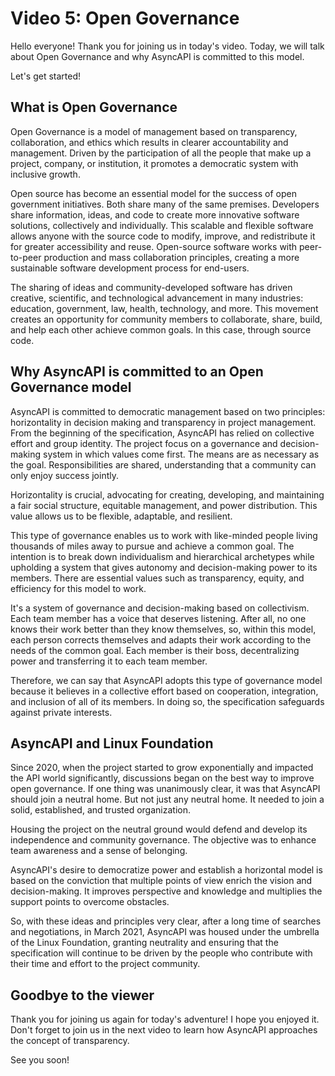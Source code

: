 # Video 5: Open Governance
Hello everyone! Thank you for joining us in today's video. Today, we will talk about Open Governance and why AsyncAPI is committed to this model. 

Let's get started!

## What is Open Governance
Open Governance is a model of management based on transparency, collaboration, and ethics which results in clearer accountability and management. Driven by the participation of all the people that make up a project, company, or institution, it promotes a democratic system with inclusive growth.

Open source has become an essential model for the success of open government initiatives. Both share many of the same premises. Developers share information, ideas, and code to create more innovative software solutions, collectively and individually. This scalable and flexible software allows anyone with the source code to modify, improve, and redistribute it for greater accessibility and reuse. Open-source software works with peer-to-peer production and mass collaboration principles, creating a more sustainable software development process for end-users. 

The sharing of ideas and community-developed software has driven creative, scientific, and technological advancement in many industries: education, government, law, health, technology, and more. This movement creates an opportunity for community members to collaborate, share, build, and help each other achieve common goals. In this case, through source code.

## Why AsyncAPI is committed to an Open Governance model
AsyncAPI is committed to democratic management based on two principles: horizontality in decision making and transparency in project management. From the beginning of the specification, AsyncAPI has relied on collective effort and group identity. The project focus on a governance and decision-making system in which values come first. The means are as necessary as the goal. Responsibilities are shared, understanding that a community can only enjoy success jointly.

Horizontality is crucial, advocating for creating, developing, and maintaining a fair social structure, equitable management, and power distribution. This value allows us to be flexible, adaptable, and resilient. 

This type of governance enables us to work with like-minded people living thousands of miles away to pursue and achieve a common goal. The intention is to break down individualism and hierarchical archetypes while upholding a system that gives autonomy and decision-making power to its members. There are essential values such as transparency, equity, and efficiency for this model to work.

It's a system of governance and decision-making based on collectivism. Each team member has a voice that deserves listening. After all, no one knows their work better than they know themselves, so, within this model, each person corrects themselves and adapts their work according to the needs of the common goal. Each member is their boss, decentralizing power and transferring it to each team member.

Therefore, we can say that AsyncAPI adopts this type of governance model because it believes in a collective effort based on cooperation, integration, and inclusion of all of its members. In doing so, the specification safeguards against private interests.

## AsyncAPI and Linux Foundation

Since 2020, when the project started to grow exponentially and impacted the API world significantly, discussions began on the best way to improve open governance. If one thing was unanimously clear, it was that AsyncAPI should join a neutral home. But not just any neutral home. It needed to join a solid, established, and trusted organization. 

Housing the project on the neutral ground would defend and develop its independence and community governance. The objective was to enhance team awareness and a sense of belonging.

AsyncAPI's desire to democratize power and establish a horizontal model is based on the conviction that multiple points of view enrich the vision and decision-making. It improves perspective and knowledge and multiplies the support points to overcome obstacles.

So, with these ideas and principles very clear, after a long time of searches and negotiations, in March 2021, AsyncAPI was housed under the umbrella of the Linux Foundation, granting neutrality and ensuring that the specification will continue to be driven by the people who contribute with their time and effort to the project community.

## Goodbye to the viewer
Thank you for joining us again for today's adventure! I hope you enjoyed it. Don't forget to join us in the next video to learn how AsyncAPI approaches the concept of transparency. 

See you soon!
